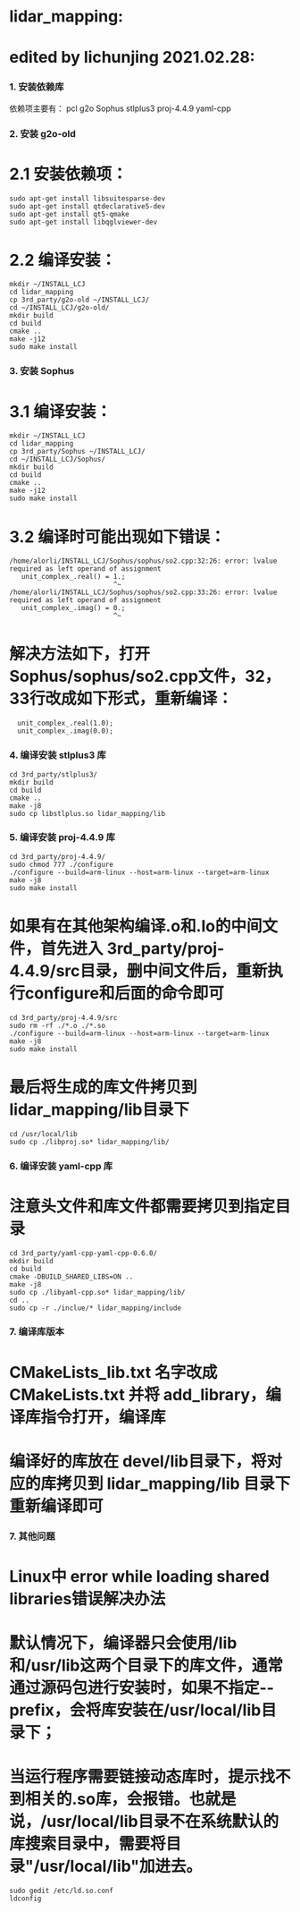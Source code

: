 # lidar_mapping:
# edited by lichunjing 2021.02.28:

### 1. 安装依赖库
依赖项主要有：
pcl
g2o
Sophus
stlplus3
proj-4.4.9
yaml-cpp


### 2. 安装 g2o-old
# 2.1 安装依赖项：
```
sudo apt-get install libsuitesparse-dev
sudo apt-get install qtdeclarative5-dev
sudo apt-get install qt5-qmake
sudo apt-get install libqglviewer-dev
```

# 2.2 编译安装：
```
mkdir ~/INSTALL_LCJ
cd lidar_mapping
cp 3rd_party/g2o-old ~/INSTALL_LCJ/
cd ~/INSTALL_LCJ/g2o-old/
mkdir build
cd build
cmake ..
make -j12
sudo make install
```

### 3. 安装 Sophus
# 3.1 编译安装：
```
mkdir ~/INSTALL_LCJ
cd lidar_mapping
cp 3rd_party/Sophus ~/INSTALL_LCJ/
cd ~/INSTALL_LCJ/Sophus/
mkdir build
cd build
cmake ..
make -j12
sudo make install
```
# 3.2 编译时可能出现如下错误：
```
/home/alorli/INSTALL_LCJ/Sophus/sophus/so2.cpp:32:26: error: lvalue required as left operand of assignment
   unit_complex_.real() = 1.;
                          ^~
/home/alorli/INSTALL_LCJ/Sophus/sophus/so2.cpp:33:26: error: lvalue required as left operand of assignment
   unit_complex_.imag() = 0.;
                          ^~
```
# 解决方法如下，打开 Sophus/sophus/so2.cpp文件，32，33行改成如下形式，重新编译：
```
  unit_complex_.real(1.0);
  unit_complex_.imag(0.0);
```


### 4. 编译安装 stlplus3 库
```
cd 3rd_party/stlplus3/
mkdir build
cd build 
cmake ..
make -j8
sudo cp libstlplus.so lidar_mapping/lib
```

### 5. 编译安装 proj-4.4.9 库
```
cd 3rd_party/proj-4.4.9/
sudo chmod 777 ./configure
./configure --build=arm-linux --host=arm-linux --target=arm-linux
make -j8
sudo make install
```
# 如果有在其他架构编译.o和.lo的中间文件，首先进入 3rd_party/proj-4.4.9/src目录，删中间文件后，重新执行configure和后面的命令即可
```
cd 3rd_party/proj-4.4.9/src
sudo rm -rf ./*.o ./*.so
./configure --build=arm-linux --host=arm-linux --target=arm-linux
make -j8
sudo make install
```
# 最后将生成的库文件拷贝到 lidar_mapping/lib目录下
```
cd /usr/local/lib
sudo cp ./libproj.so* lidar_mapping/lib/
```

### 6. 编译安装 yaml-cpp 库
# 注意头文件和库文件都需要拷贝到指定目录
```
cd 3rd_party/yaml-cpp-yaml-cpp-0.6.0/
mkdir build 
cd build
cmake -DBUILD_SHARED_LIBS=ON ..
make -j8
sudo cp ./libyaml-cpp.so* lidar_mapping/lib/
cd ..
sudo cp -r ./inclue/* lidar_mapping/include
```

### 7. 编译库版本
# CMakeLists_lib.txt 名字改成 CMakeLists.txt 并将 add_library，编译库指令打开，编译库
# 编译好的库放在 devel/lib目录下，将对应的库拷贝到 lidar_mapping/lib 目录下重新编译即可

### 7. 其他问题
# Linux中 error while loading shared libraries错误解决办法
# 默认情况下，编译器只会使用/lib和/usr/lib这两个目录下的库文件，通常通过源码包进行安装时，如果不指定--prefix，会将库安装在/usr/local/lib目录下；
# 当运行程序需要链接动态库时，提示找不到相关的.so库，会报错。也就是说，/usr/local/lib目录不在系统默认的库搜索目录中，需要将目录"/usr/local/lib"加进去。
```
sudo gedit /etc/ld.so.conf
ldconfig
```

